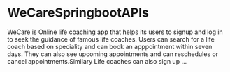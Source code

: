 # WeCareSpringbootAPIs
WeCare is Online life coaching app that helps its users to signup and log in to seek the guidance of famous life coaches. Users can search for a life coach based on speciality and can book an apppointment within seven days. They can also see upcoming appointments and can reschedules or cancel appointments.Similary Life coaches can also sign up ...
